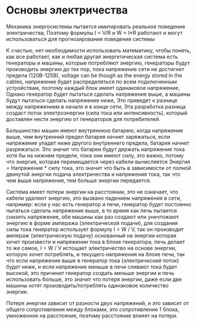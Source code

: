 # Основы электричества

Механика энергосистемы пытается имитировать реальное поведение электричества,
Поэтому формулы I = V/R и W = I*R работают и могут использоваться для прогнозирования поведения системы

К счастью, нет необходимости использовать математику, чтобы понять, как все работает,
как и любая другая энергетическая система есть генераторы и машины, которые потребляют энергию,
генераторы будут производить энергию до тех пор, пока напряжение сети не достигнет предела (120В-125В),
voltage can be though as the energy stored in the cables, 
напряжение будет распределяться по всем подключенным устройствам, поэтому каждый блок имеет одинаковое напряжение,
Однако генератор будет пытаться сделать напряжение выше, а машины будут пытаться сделать напряжение ниже,
Это приведет к разнице между напряжением в начале и в конце сети, 
Эта разработка разница создаст поток электроэнергии (сила тока или интенсивность), который доставлен нести энергию от генераторов для потребителей.

Большинство машин имеют внутреннюю батарею, когда напряжение выше, чем внутренний предел батарея начнет заряжаться,
если напряжение упадет ниже другого внутреннего предела, батарея начнет разряжаться. 
Это значит что батареи будут держать напряжение тока хотя бы на нижнем пределе, пока они имеют силу, это важно,
потому что энергия, которая перемещается через кабели вычисляется Энергия = Напряжение * силу тока, 
это значит что быть в зависимости от полной двинутой энергии подача электричества и напряжения тока, 
так что чем выше напряжение, тем больше энергии передается.

Система имеет потери энергии на расстоянии, это не означает, что кабели удаляют энергию, 
это вызвано падением напряжения в сети, 
например: если у нас есть генератор и печи,
генератор будет постоянно пытаться сделать напряжение выше, в то время как печь пытается снизить напряжение, 
обе машины как раз создают или уничтожают энергию в форме ампеража (электрической подачи),
для создания силы тока генератор использует формулу I = W / V, 
так он производит ампераж (электрическую подачу) основанный на энергии которая хочет произвести и напряжении тока в блоке генератора,
печь делает то же самое, I = W / V истощает электричество на основе энергии, которую хочет потреблять, и текущего напряжения на блоке печи,
так что если напряжение выше в генератор тока (электрический поток) будет ниже,
и если напряжение меньше в печи сливают тока будет высокой, 
это причинит генератор создать меньше энергии и печь использовать больше, это значит что потеря энергии, 
даже если две машины хотят производить/потреблять одинаковое количество энергии.

Потеря энергии зависит от разности двух напряжений, и это зависит от общего сопротивления между блоками,
это сопротивление 1 блока, умноженное на расстояние, поэтому расстояние влияет на потери.